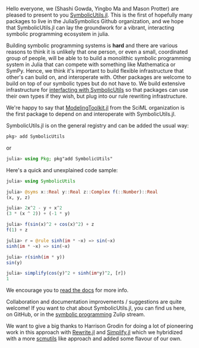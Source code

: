 
Hello everyone, we (Shashi Gowda, Yingbo Ma and Mason Protter) are pleased to present to you [SymbolicUtils.jl](https://github.com/JuliaSymbolics/SymbolicUtils.jl). This is the first of hopefully many packages to live in the JuliaSymbolics Github organization, and we hope that SymbolicUtils.jl can lay the groundwork for a vibrant, interacting symbolic programming ecosystem in julia.

Building symbolic programming systems is **hard** and there are various reasons to think it is unlikely that one person, or even a small, coordinated group of people, will be able to to build a monolithic symbolic programming system in Julia that can compete with something like Mathematica or SymPy. Hence, we think it's important to build flexible infrastructure that other's can build on, and interoperate with. Other packages are welcome to build on top of our symbolic types but do not have to. We build extensive infrastructure for [interfacting with SymbolicUtils](https://juliasymbolics.github.io/SymbolicUtils.jl/interface/) so that packages can use their own types if they wish, but plug into our rule rewriting infrastructure.
 
We're happy to say that [ModelingToolkit.jl](https://github.com/SciML/ModelingToolkit.jl) from the SciML organization is the first package to depend on and interoperate with SymbolicUtils.jl.

SymbolicUtils.jl is on the general registry and can be added the usual way:
```julia
pkg> add SymbolicUtils
```
or
```julia
julia> using Pkg; pkg"add SymbolicUtils"
```

Here's a quick and unexplained code sample:
```julia
julia> using SymbolicUtils

julia> @syms x::Real y::Real z::Complex f(::Number)::Real
(x, y, z)

julia> 2x^2 - y + x^2
(3 * (x ^ 2)) + (-1 * y)

julia> f(sin(x)^2 + cos(x)^2) + z
f(1) + z

julia> r = @rule sinh(im * ~x) => sin(~x)
sinh(im * ~x) => sin(~x)

julia> r(sinh(im * y))
sin(y)

julia> simplify(cos(y)^2 + sinh(im*y)^2, [r])
1
```
We encourage you to [read the docs](https://juliasymbolics.github.io/SymbolicUtils.jl/) for more info.

Collaboration and documentation improvements / suggestions are quite welcome! If you want to chat about SymbolicUtils.jl, you can find us here, on GitHub, or in the [symbolic programming](https://julialang.zulipchat.com/#narrow/stream/236639-symbolic-programming) Zulip stream.

We want to give a big thanks to Harrison Grodin for doing a lot of pioneering work in this approach with [Rewrite.jl](https://github.com/HarrisonGrodin/Rewrite.jl) and [Simplify.jl](https://github.com/HarrisonGrodin/Simplify.jl) which we  hybridized with a more [scmutils](https://groups.csail.mit.edu/mac/users/gjs/6946/refman.txt) like approach and added some flavour of our own.
